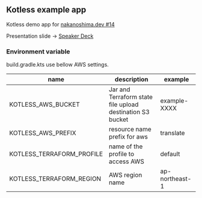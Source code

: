 ## Kotless example app
Kotless demo app for [nakanoshima.dev #14](https://nakanoshima-dev.connpass.com/event/204733/)

Presentation slide -> [Speaker Deck](https://speakerdeck.com/bulbulpaul/kotlessdehazimeruserverlessapurikesiyonkai-fa)

### Environment variable

build.gradle.kts use bellow AWS settings.

| name | description | example |
| --- | --- | --- |
|KOTLESS_AWS_BUCKET | Jar and Terraform state file upload destination S3 bucket | example-XXXX |
|KOTLESS_AWS_PREFIX | resource name  prefix for aws | translate |
|KOTLESS_TERRAFORM_PROFILE | name of the profile to access AWS | default |
|KOTLESS_TERRAFORM_REGION | AWS region name | ap-northeast-1 |
